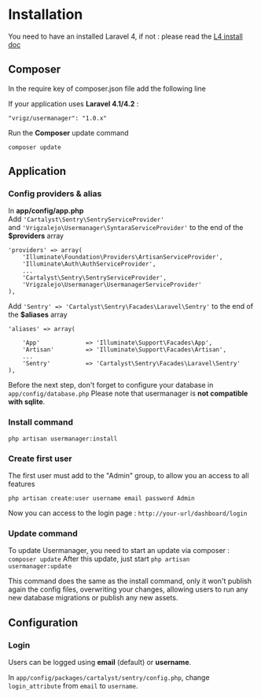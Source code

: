 # Installation

You need to have an installed Laravel 4, if not : please read the [L4 install doc](http://laravel.com/docs/installation)

## Composer
In the require key of composer.json file add the following line


If your application uses **Laravel 4.1/4.2** :

```"vrigz/usermanager": "1.0.x"```

Run the **Composer** update command

```composer update```

## Application

### Config providers & alias

In **app/config/app.php** <br/>
Add ```'Cartalyst\Sentry\SentryServiceProvider'``` <br/>and ```'Vrigzalejo\Usermanager\SyntaraServiceProvider'``` to the end of the **$providers** array


    'providers' => array(
        'Illuminate\Foundation\Providers\ArtisanServiceProvider',
        'Illuminate\Auth\AuthServiceProvider',
        ...
        'Cartalyst\Sentry\SentryServiceProvider',
        'Vrigzalejo\Usermanager\UsermanagerServiceProvider'
    ),

Add  ```'Sentry' => 'Cartalyst\Sentry\Facades\Laravel\Sentry'``` to the end of the **$aliases** array

    'aliases' => array(

        'App'             => 'Illuminate\Support\Facades\App',
        'Artisan'         => 'Illuminate\Support\Facades\Artisan',
        ...
        'Sentry'          => 'Cartalyst\Sentry\Facades\Laravel\Sentry'
    ),

Before the next step, don't forget to configure your database in ```app/config/database.php```
Please note that usermanager is **not compatible with sqlite**.

### Install command
```php artisan usermanager:install```

### Create first user 

The first user must add to the "Admin" group, to allow you an access to all features

```php artisan create:user username email password Admin```

Now you can access to the login page : ```http://your-url/dashboard/login```


### Update command

To update Usermanager, you need to start an update via composer : ```composer update```
After this update, just start ```php artisan usermanager:update```

This command does the same as the install command, only it won't publish again the config files, overwriting your changes, allowing users to run any new database migrations or publish any new assets.

## Configuration

### Login

Users can be logged using **email** (default) or **username**.

In ```app/config/packages/cartalyst/sentry/config.php```, change ```login_attribute``` from ```email``` to ```username```.
